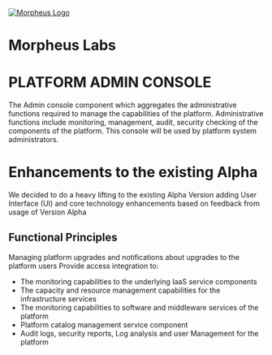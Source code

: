 [![Morpheus Logo](https://avatars1.githubusercontent.com/u/34614083?s=200&amp;v=4)](http://morpheuslabs.io/)
# Morpheus Labs

# PLATFORM ADMIN CONSOLE
The Admin console component which aggregates the administrative functions required to manage the capabilities of the platform. Administrative functions include monitoring, management, audit, security checking of the components of the platform. This console will be used by platform system administrators.

# Enhancements to the existing Alpha
We decided to do a heavy lifting to the existing Alpha Version adding User Interface (UI) and core technology enhancements based on feedback from usage of Version Alpha

## Functional Principles
Managing platform upgrades and notifications about upgrades to the platform users Provide access integration to:

  - The monitoring capabilities to the underlying IaaS service components
  - The capacity and resource management capabilities for the   infrastructure services
  - The monitoring capabilities to software and middleware services of the platform
  - Platform catalog management service component
  - Audit logs, security reports, Log analysis and user Management for the platform
